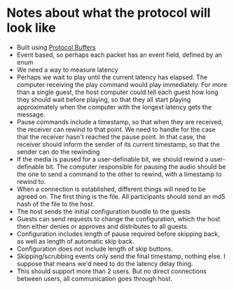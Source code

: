 # Notes about what the protocol will look like

* Built using [Protocol Buffers](https://developers.google.com/protocol-buffers/)
* Event based, so perhaps each packet has an event field, defined by an enum
* We need a way to measure latency
* Perhaps we wait to play until the current latency has elapsed. The computer
  receiving the play command would play immediately. For more than a
  single guest, the host computer could tell each guest how long they
  should wait before playing, so that they all start playing approximately
  when the computer with the longest latency gets the message.
* Pause commands include a timestamp, so that when they are received, 
  the receiver can rewind to that point. We need to handle for the case 
  that the receiver hasn't reached the pause point. In that case, the 
  receiver should inform the sender of its current timestamp, so that 
  the sender can do the rewinding
* If the media is paused for a user-definable bit, we should rewind a
  user-definable bit. The computer responsible for pausing the audio 
  should be the one to send a command to the other to rewind, with a 
  timestamp to rewind to. 
* When a connection is established, different things will need to be
  agreed on. The first thing is the file. All participants should send
  an md5 hash of the file to the host.
* The host sends the initial configuration bundle to the guests
* Guests can send requests to change the configuration, which the host
  then either denies or approves and distributes to all guests.
* Configuration includes length of pause required before skipping back,
  as well as length of automatic skip back.
* Configuration does not include length of skip buttons.
* Skipping/scrubbing events only send the final timestamp, nothing
  else. I suppose that means we'd need to do the latency delay thing. 
* This should support more than 2 users. But no direct connections
  between users, all communication goes through host.